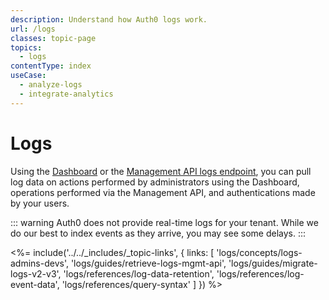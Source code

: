 ```yaml
---
description: Understand how Auth0 logs work.
url: /logs
classes: topic-page
topics:
  - logs
contentType: index
useCase:
  - analyze-logs
  - integrate-analytics
---
```

# Logs

Using the [Dashboard](${manage_url}/#/logs) or the [Management API logs endpoint](/api/v2#!/Logs/get_logs), you can pull log data on actions performed by administrators using the Dashboard, operations performed via the Management API, and authentications made by your users.

::: warning
Auth0 does not provide real-time logs for your tenant. While we do our best to index events as they arrive, you may see some delays.
:::

<%= include('../../_includes/_topic-links', { links: [
  'logs/concepts/logs-admins-devs',
  'logs/guides/retrieve-logs-mgmt-api',
  'logs/guides/migrate-logs-v2-v3',
  'logs/references/log-data-retention',
  'logs/references/log-event-data',
  'logs/references/query-syntax'
] }) %>
